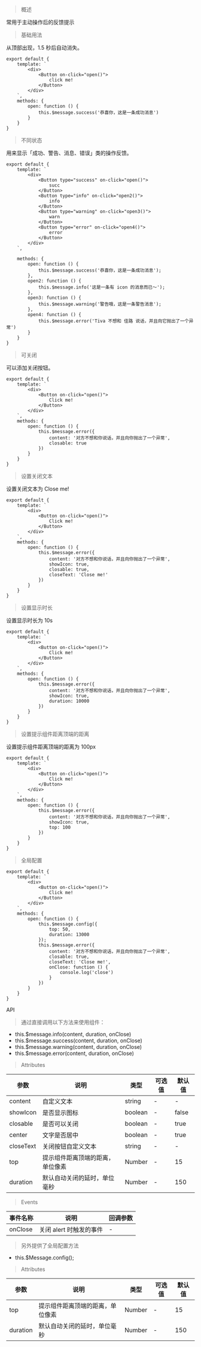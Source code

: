 > 概述

常用于主动操作后的反馈提示

> 基础用法

从顶部出现，1.5 秒后自动消失。

    export default {
        template: `
            <div>
                <Button on-click="open()">
                    click me!
                </Button>
            </div>
        `,
        methods: {
            open: function () {
                this.$message.success('恭喜你，这是一条成功消息')
            }
        }
    }

> 不同状态

用来显示「成功、警告、消息、错误」类的操作反馈。

    export default {
        template: `
            <div>
                <Button type="success" on-click="open()">
                    succ
                </Button>
                <Button type="info" on-click="open2()">
                    info
                </Button>
                <Button type="warning" on-click="open3()">
                    warn
                </Button>
                <Button type="error" on-click="open4()">
                    error
                </Button>
            </div>
        `,

        methods: {
            open: function () {
                this.$message.success('恭喜你，这是一条成功消息');
            },
            open2: function () {
                this.$message.info('这是一条有 icon 的消息而已～');
            },
            open3: function () {
                this.$message.warning('警告哦，这是一条警告消息');
            },
            open4: function () {
                this.$message.error('Tiva 不想和 佳路 说话，并且向它抛出了一个异常')
            }
        }
    }

> 可关闭

可以添加关闭按钮。

    export default {
        template: `
            <div>
                <Button on-click="open()">
                    Click me!
                </Button>
            </div>
        `,
        methods: {
            open: function () {
                this.$message.error({
                    content: '对方不想和你说话，并且向你抛出了一个异常',
                    closable: true
                })
            }
        }
    }

> 设置关闭文本

设置关闭文本为 Close me!

    export default {
        template: `
            <div>
                <Button on-click="open()">
                    Click me!
                </Button>
            </div>
        `,
        methods: {
            open: function () {
                this.$message.error({
                    content: '对方不想和你说话，并且向你抛出了一个异常',
                    showIcon: true,
                    closable: true,
                    closeText: 'Close me!'
                })
            }
        }
    }

> 设置显示时长

设置显示时长为 10s

    export default {
        template: `
            <div>
                <Button on-click="open()">
                    Click me!
                </Button>
            </div>
        `,
        methods: {
            open: function () {
                this.$message.error({
                    content: '对方不想和你说话，并且向你抛出了一个异常',
                    showIcon: true,
                    duration: 10000
                })
            }
        }
    }

> 设置提示组件距离顶端的距离

设置提示组件距离顶端的距离为 100px

    export default {
        template: `
            <div>
                <Button on-click="open()">
                    Click me!
                </Button>
            </div>
        `,
        methods: {
            open: function () {
                this.$message.error({
                    content: '对方不想和你说话，并且向你抛出了一个异常',
                    showIcon: true,
                    top: 100
                })
            }
        }
    }

> 全局配置

    export default {
        template: `
            <div>
                <Button on-click="open()">
                    Click me!
                </Button>
            </div>
        `,
        methods: {
            open: function () {
                this.$message.config({
                    top: 50,
                    duration: 13000
                });
                this.$message.error({
                    content: '对方不想和你说话，并且向你抛出了一个异常',
                    closable: true,
                    closeText: 'Close me!',
                    onClose: function () {
                        console.log('close')
                    }
                })
            }
        }
    }

API

> 通过直接调用以下方法来使用组件：

- this.$message.info(content, duration, onClose)
- this.$message.success(content, duration, onClose)
- this.$message.warning(content, duration, onClose)
- this.$message.error(content, duration, onClose)

> Attributes

参数 | 说明 | 类型 | 可选值 | 默认值
---|---|---|---|---
content | 自定义文本 | string | - | -
showIcon | 是否显示图标 | boolean | - | false
closable | 是否可以关闭 | boolean | - | true
center | 文字是否居中 | boolean | - | true
closeText | 关闭按钮自定义文本 | string | - | -
top | 提示组件距离顶端的距离，单位像素 | Number | - | 15
duration | 默认自动关闭的延时，单位毫秒 | Number | - | 150

> Events

事件名称 | 说明 | 回调参数
---|---|---
onClose | 关闭 alert 时触发的事件 | -

> 另外提供了全局配置方法

- this.$Message.config();

> Attributes

参数 | 说明 | 类型 | 可选值 | 默认值
---|---|---|---|---
top | 提示组件距离顶端的距离，单位像素 | Number | - | 15
duration | 默认自动关闭的延时，单位毫秒 | Number | - | 150


